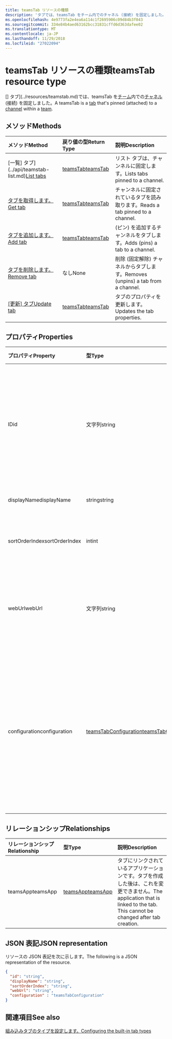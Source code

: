 ```yaml
---
title: teamsTab リソースの種類
description: 'タブでは、teamsTab をチーム内でのチャネル (接続) を固定しました。 '
ms.openlocfilehash: 4e9773fa2e4ea6a114c1f2695906c09d84b3f043
ms.sourcegitcommit: 334e84b4aed63162bcc31831cffd6d363dafee02
ms.translationtype: MT
ms.contentlocale: ja-JP
ms.lasthandoff: 11/29/2018
ms.locfileid: "27022094"
---
```

# <a name="teamstab-resource-type"></a><span data-ttu-id="64770-103">teamsTab リソースの種類</span><span class="sxs-lookup"><span data-stu-id="64770-103">teamsTab resource type</span></span>



<span data-ttu-id="64770-104">[] タブ](../resources/teamstab.md)では、teamsTab を[チーム](team.md)内での[チャネル](channel.md)(接続) を固定しました。</span><span class="sxs-lookup"><span data-stu-id="64770-104">A teamsTab is a [tab](../resources/teamstab.md) that's pinned (attached) to a [channel](channel.md) within a [team](team.md).</span></span> 

## <a name="methods"></a><span data-ttu-id="64770-105">メソッド</span><span class="sxs-lookup"><span data-stu-id="64770-105">Methods</span></span>

| <span data-ttu-id="64770-106">メソッド</span><span class="sxs-lookup"><span data-stu-id="64770-106">Method</span></span>       | <span data-ttu-id="64770-107">戻り値の型</span><span class="sxs-lookup"><span data-stu-id="64770-107">Return Type</span></span>  |<span data-ttu-id="64770-108">説明</span><span class="sxs-lookup"><span data-stu-id="64770-108">Description</span></span>|
|:---------------|:--------|:----------|
|<span data-ttu-id="64770-109">[一覧] タブ](../api/teamstab-list.md)</span><span class="sxs-lookup"><span data-stu-id="64770-109">[List tabs](../api/teamstab-list.md)</span></span> | [<span data-ttu-id="64770-110">teamsTab</span><span class="sxs-lookup"><span data-stu-id="64770-110">teamsTab</span></span>](teamstab.md) | <span data-ttu-id="64770-111">リスト タブは、チャンネルに固定します。</span><span class="sxs-lookup"><span data-stu-id="64770-111">Lists tabs pinned to a channel.</span></span>|
|[<span data-ttu-id="64770-112">タブを取得します。</span><span class="sxs-lookup"><span data-stu-id="64770-112">Get tab</span></span>](../api/teamstab-get.md) | [<span data-ttu-id="64770-113">teamsTab</span><span class="sxs-lookup"><span data-stu-id="64770-113">teamsTab</span></span>](teamstab.md) | <span data-ttu-id="64770-114">チャンネルに固定されているタブを読み取ります。</span><span class="sxs-lookup"><span data-stu-id="64770-114">Reads a tab pinned to a channel.</span></span>|
|[<span data-ttu-id="64770-115">タブを追加します。</span><span class="sxs-lookup"><span data-stu-id="64770-115">Add tab</span></span>](../api/teamstab-add.md) | [<span data-ttu-id="64770-116">teamsTab</span><span class="sxs-lookup"><span data-stu-id="64770-116">teamsTab</span></span>](teamstab.md) | <span data-ttu-id="64770-117">(ピン) を追加するチャンネルをタブします。</span><span class="sxs-lookup"><span data-stu-id="64770-117">Adds (pins) a tab to a channel.</span></span>|
|[<span data-ttu-id="64770-118">タブを削除します。</span><span class="sxs-lookup"><span data-stu-id="64770-118">Remove tab</span></span>](../api/teamstab-delete.md) | <span data-ttu-id="64770-119">なし</span><span class="sxs-lookup"><span data-stu-id="64770-119">None</span></span> | <span data-ttu-id="64770-120">削除 (固定解除) チャネルからタブします。</span><span class="sxs-lookup"><span data-stu-id="64770-120">Removes (unpins) a tab from a channel.</span></span>|
|<span data-ttu-id="64770-121">[[更新] タブ](../api/teamstab-update.md)</span><span class="sxs-lookup"><span data-stu-id="64770-121">[Update tab](../api/teamstab-update.md)</span></span> | [<span data-ttu-id="64770-122">teamsTab</span><span class="sxs-lookup"><span data-stu-id="64770-122">teamsTab</span></span>](teamstab.md) | <span data-ttu-id="64770-123">タブのプロパティを更新します。</span><span class="sxs-lookup"><span data-stu-id="64770-123">Updates the tab properties.</span></span>|


## <a name="properties"></a><span data-ttu-id="64770-124">プロパティ</span><span class="sxs-lookup"><span data-stu-id="64770-124">Properties</span></span>

|<span data-ttu-id="64770-125">プロパティ</span><span class="sxs-lookup"><span data-stu-id="64770-125">Property</span></span>|<span data-ttu-id="64770-126">型</span><span class="sxs-lookup"><span data-stu-id="64770-126">Type</span></span>|<span data-ttu-id="64770-127">説明</span><span class="sxs-lookup"><span data-stu-id="64770-127">Description</span></span>|
|:---------------|:--------|:----------|
|  <span data-ttu-id="64770-128">ID</span><span class="sxs-lookup"><span data-stu-id="64770-128">id</span></span>              |   <span data-ttu-id="64770-129">文字列</span><span class="sxs-lookup"><span data-stu-id="64770-129">string</span></span>                  |  <span data-ttu-id="64770-130">チャネル タブ読み取りのみの特定のインスタンスを一意に識別する識別子です。</span><span class="sxs-lookup"><span data-stu-id="64770-130">Identifier that uniquely identifies a specific instance of a channel tab. Read only.</span></span>     |
|  <span data-ttu-id="64770-131">displayName</span><span class="sxs-lookup"><span data-stu-id="64770-131">displayName</span></span>            |   <span data-ttu-id="64770-132">string</span><span class="sxs-lookup"><span data-stu-id="64770-132">string</span></span>                  |  <span data-ttu-id="64770-133">タブの名前です。</span><span class="sxs-lookup"><span data-stu-id="64770-133">Name of the tab.</span></span>     |
|  <span data-ttu-id="64770-134">sortOrderIndex</span><span class="sxs-lookup"><span data-stu-id="64770-134">sortOrderIndex</span></span>  |   <span data-ttu-id="64770-135">int</span><span class="sxs-lookup"><span data-stu-id="64770-135">int</span></span>                     |  <span data-ttu-id="64770-136">タブの並べ替え順序のインデックス</span><span class="sxs-lookup"><span data-stu-id="64770-136">Index of the order used for sorting tabs</span></span>     |
|  <span data-ttu-id="64770-137">webUrl</span><span class="sxs-lookup"><span data-stu-id="64770-137">webUrl</span></span>          |   <span data-ttu-id="64770-138">文字列</span><span class="sxs-lookup"><span data-stu-id="64770-138">string</span></span>                  |  <span data-ttu-id="64770-139">タブのインスタンスの高度なリンクの url です。</span><span class="sxs-lookup"><span data-stu-id="64770-139">Deep link url of the tab instance.</span></span> <span data-ttu-id="64770-140">読み取り専用です。</span><span class="sxs-lookup"><span data-stu-id="64770-140">Read only.</span></span>     |
|  <span data-ttu-id="64770-141">configuration</span><span class="sxs-lookup"><span data-stu-id="64770-141">configuration</span></span>        |   [<span data-ttu-id="64770-142">teamsTabConfiguration</span><span class="sxs-lookup"><span data-stu-id="64770-142">teamsTabConfiguration</span></span>](teamstabconfiguration.md) |  <span data-ttu-id="64770-143">タブに適用するカスタム設定のコンテナーです。タブでは、このプロパティが 1 回だけが構成されていると見なされます。</span><span class="sxs-lookup"><span data-stu-id="64770-143">Container for custom settings applied to a tab. The tab is considered configured only once this property is set.</span></span>     |

## <a name="relationships"></a><span data-ttu-id="64770-144">リレーションシップ</span><span class="sxs-lookup"><span data-stu-id="64770-144">Relationships</span></span>

| <span data-ttu-id="64770-145">リレーションシップ</span><span class="sxs-lookup"><span data-stu-id="64770-145">Relationship</span></span> | <span data-ttu-id="64770-146">型</span><span class="sxs-lookup"><span data-stu-id="64770-146">Type</span></span>   | <span data-ttu-id="64770-147">説明</span><span class="sxs-lookup"><span data-stu-id="64770-147">Description</span></span> |
|:---------------|:--------|:----------|
|<span data-ttu-id="64770-148">teamsApp</span><span class="sxs-lookup"><span data-stu-id="64770-148">teamsApp</span></span>|[<span data-ttu-id="64770-149">teamsApp</span><span class="sxs-lookup"><span data-stu-id="64770-149">teamsApp</span></span>](teamsapp.md) | <span data-ttu-id="64770-150">タブにリンクされているアプリケーションです。タブを作成した後は、これを変更できません。</span><span class="sxs-lookup"><span data-stu-id="64770-150">The application that is linked to the tab. This cannot be changed after tab creation.</span></span> |

## <a name="json-representation"></a><span data-ttu-id="64770-151">JSON 表記</span><span class="sxs-lookup"><span data-stu-id="64770-151">JSON representation</span></span>

<span data-ttu-id="64770-152">リソースの JSON 表記を次に示します。</span><span class="sxs-lookup"><span data-stu-id="64770-152">The following is a JSON representation of the resource.</span></span>


<!-- {
  "blockType": "resource",
  "baseType": "microsoft.graph.entity",
  "@odata.type": "microsoft.graph.teamsTab"
}-->

```json
{  
  "id": "string",
  "displayName": "string",
  "sortOrderIndex": "string",
  "webUrl": "string",
  "configuration" : "teamsTabConfiguration"
}

```

<!-- uuid: 8fcb5dbc-d5aa-4681-8e31-b001d5168d79
2015-10-25 14:57:30 UTC -->
<!-- {
  "type": "#page.annotation",
  "description": "teamsTab resource",
  "keywords": "",
  "section": "documentation",
  "tocPath": ""
}-->

## <a name="see-also"></a><span data-ttu-id="64770-153">関連項目</span><span class="sxs-lookup"><span data-stu-id="64770-153">See also</span></span>

[<span data-ttu-id="64770-154">組み込みタブのタイプを設定します。</span><span class="sxs-lookup"><span data-stu-id="64770-154">Configuring the built-in tab types</span></span>](/graph/teams-configuring-builtin-tabs)
